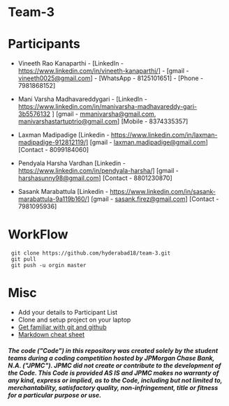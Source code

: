 # Team-3


# Participants

* Vineeth Rao Kanaparthi - [LinkedIn - https://www.linkedin.com/in/vineeth-kanaparthi/] - [gmail - vineeth0025@gmail.com] - [WhatsApp - 8125101651] - [Phone - 7981868152]

* Mani Varsha Madhavareddygari - [LinkedIn - https://www.linkedin.com/in/manivarsha-madhavareddy-gari-3b5576132 ]
                [gmail - mmanivarsha@gmail.com, manivarshastartuptrio@gmail.com]
                [Mobile - 8374335357]
                
* Laxman Madipadige [Linkedin - https://www.linkedin.com/in/laxman-madipadige-912812119/] [gmail - laxman.madipadige@gmail.com] 
                [Contact - 8099184060]
                
* Pendyala Harsha Vardhan [Linkedin - https://www.linkedin.com/in/pendyala-harsha/] [gmail - harshasunny98@gmail.com] 
                [Contact - 8801230870]
 
 * Sasank Marabattula [Linkedin - https://www.linkedin.com/in/sasank-marabattula-9a119b160/] [gmail - sasank.firez@gmail.com]
                [Contact - 7981095936]
                




# WorkFlow

```
 git clone https://github.com/hyderabad18/team-3.git
 git pull
 git push -u orgin master
```

# Misc

* Add your details to Participant List
* Clone and setup project on your laptop
* [Get familiar with git and github](https://codeburst.io/git-and-github-in-a-nutshell-b0a3cc06458f)
* [Markdown cheat sheet](https://github.com/adam-p/markdown-here/wiki/Markdown-Cheatsheet) 

##### The code ("Code") in this repository was created solely by the student teams during a coding competition hosted by JPMorgan Chase Bank, N.A. ("JPMC").						JPMC did not create or contribute to the development of the Code.  This Code is provided AS IS and JPMC makes no warranty of any kind, express or implied, as to the Code,						including but not limited to, merchantability, satisfactory quality, non-infringement, title or fitness for a particular purpose or use.